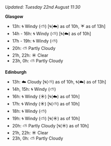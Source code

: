 *Updated: Tuesday 22nd August 11:30*

**Glasgow**

* 13h: :cyclone: Windy (:partly_sunny:) [:cyclone:(:cloud:) as of 10h, :umbrella: as of 13h]
* 14h - 16h: :cyclone: Windy (:partly_sunny:) [:cyclone:(:cloud:) as of 10h]
* 17h - 19h: :cyclone: Windy (:partly_sunny:)
* 20h: :partly_sunny: Partly Cloudy
* 21h, 22h: :sunny: Clear
* 23h, 0h: :partly_sunny: Partly Cloudy

**Edinburgh**

* 13h: :cloud: Cloudy [:cyclone:(:partly_sunny:) as of 10h, :cyclone:(:cloud:) as of 13h]
* 14h, 15h: :cyclone: Windy (:partly_sunny:)
* 16h: :cyclone: Windy (:sunny:) [:cyclone:(:cloud:) as of 10h]
* 17h: :cyclone: Windy (:sunny:) [:cyclone:(:partly_sunny:) as of 10h]
* 18h: :cyclone: Windy (:partly_sunny:)
* 19h: :cyclone: Windy (:partly_sunny:) [:cyclone:(:sunny:) as of 10h]
* 20h: :partly_sunny: Partly Cloudy [:cyclone:(:sunny:) as of 10h]
* 21h, 22h: :sunny: Clear
* 23h, 0h: :partly_sunny: Partly Cloudy
